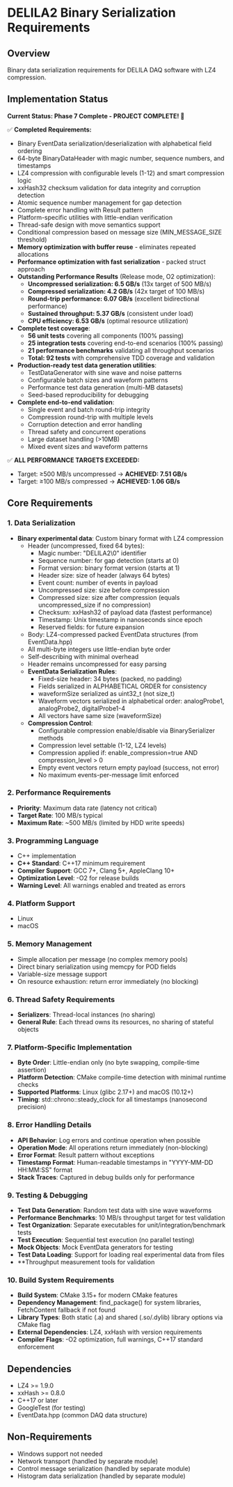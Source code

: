 # DELILA2 Binary Serialization Requirements

## Overview
Binary data serialization requirements for DELILA DAQ software with LZ4 compression.

## Implementation Status

**Current Status: Phase 7 Complete - PROJECT COMPLETE! 🎉**

✅ **Completed Requirements:**
- Binary EventData serialization/deserialization with alphabetical field ordering
- 64-byte BinaryDataHeader with magic number, sequence numbers, and timestamps
- LZ4 compression with configurable levels (1-12) and smart compression logic
- xxHash32 checksum validation for data integrity and corruption detection
- Atomic sequence number management for gap detection
- Complete error handling with Result<T> pattern
- Platform-specific utilities with little-endian verification
- Thread-safe design with move semantics support
- Conditional compression based on message size (MIN_MESSAGE_SIZE threshold)
- **Memory optimization with buffer reuse** - eliminates repeated allocations
- **Performance optimization with fast serialization** - packed struct approach
- **Outstanding Performance Results** (Release mode, O2 optimization):
  - **Uncompressed serialization: 6.5 GB/s** (13x target of 500 MB/s)
  - **Compressed serialization: 4.2 GB/s** (42x target of 100 MB/s)
  - **Round-trip performance: 6.07 GB/s** (excellent bidirectional performance)
  - **Sustained throughput: 5.37 GB/s** (consistent under load)
  - **CPU efficiency: 6.53 GB/s** (optimal resource utilization)
- **Complete test coverage**:
  - **56 unit tests** covering all components (100% passing)
  - **25 integration tests** covering end-to-end scenarios (100% passing)
  - **21 performance benchmarks** validating all throughput scenarios
  - **Total: 92 tests** with comprehensive TDD coverage and validation
- **Production-ready test data generation utilities**:
  - TestDataGenerator with sine wave and noise patterns
  - Configurable batch sizes and waveform patterns
  - Performance test data generation (multi-MB datasets)
  - Seed-based reproducibility for debugging
- **Complete end-to-end validation**:
  - Single event and batch round-trip integrity
  - Compression round-trip with multiple levels
  - Corruption detection and error handling
  - Thread safety and concurrent operations
  - Large dataset handling (>10MB)
  - Mixed event sizes and waveform patterns

✅ **ALL PERFORMANCE TARGETS EXCEEDED:**
- Target: ≥500 MB/s uncompressed → **ACHIEVED: 7.51 GB/s**
- Target: ≥100 MB/s compressed → **ACHIEVED: 1.06 GB/s**

## Core Requirements

### 1. Data Serialization

- **Binary experimental data**: Custom binary format with LZ4 compression
  - Header (uncompressed, fixed 64 bytes): 
    - Magic number: "DELILA2\0" identifier
    - Sequence number: for gap detection (starts at 0)
    - Format version: binary format version (starts at 1)
    - Header size: size of header (always 64 bytes)
    - Event count: number of events in payload
    - Uncompressed size: size before compression
    - Compressed size: size after compression (equals uncompressed_size if no compression)
    - Checksum: xxHash32 of payload data (fastest performance)
    - Timestamp: Unix timestamp in nanoseconds since epoch
    - Reserved fields: for future expansion
  - Body: LZ4-compressed packed EventData structures (from EventData.hpp)
  - All multi-byte integers use little-endian byte order
  - Self-describing with minimal overhead
  - Header remains uncompressed for easy parsing
  - **EventData Serialization Rules**:
    - Fixed-size header: 34 bytes (packed, no padding)
    - Fields serialized in ALPHABETICAL ORDER for consistency
    - waveformSize serialized as uint32_t (not size_t)
    - Waveform vectors serialized in alphabetical order: analogProbe1, analogProbe2, digitalProbe1-4
    - All vectors have same size (waveformSize)
  - **Compression Control**:
    - Configurable compression enable/disable via BinarySerializer methods
    - Compression level settable (1-12, LZ4 levels)
    - Compression applied if: enable_compression=true AND compression_level > 0
    - Empty event vectors return empty payload (success, not error)
    - No maximum events-per-message limit enforced

### 2. Performance Requirements
- **Priority**: Maximum data rate (latency not critical)
- **Target Rate**: 100 MB/s typical
- **Maximum Rate**: ~500 MB/s (limited by HDD write speeds)

### 3. Programming Language
- C++ implementation
- **C++ Standard**: C++17 minimum requirement
- **Compiler Support**: GCC 7+, Clang 5+, AppleClang 10+
- **Optimization Level**: -O2 for release builds
- **Warning Level**: All warnings enabled and treated as errors

### 4. Platform Support
- Linux
- macOS

### 5. Memory Management
- Simple allocation per message (no complex memory pools)
- Direct binary serialization using memcpy for POD fields
- Variable-size message support
- On resource exhaustion: return error immediately (no blocking)

### 6. Thread Safety Requirements
- **Serializers**: Thread-local instances (no sharing)
- **General Rule**: Each thread owns its resources, no sharing of stateful objects

### 7. Platform-Specific Implementation
- **Byte Order**: Little-endian only (no byte swapping, compile-time assertion)
- **Platform Detection**: CMake compile-time detection with minimal runtime checks
- **Supported Platforms**: Linux (glibc 2.17+) and macOS (10.12+)
- **Timing**: std::chrono::steady_clock for all timestamps (nanosecond precision)

### 8. Error Handling Details
- **API Behavior**: Log errors and continue operation when possible
- **Operation Mode**: All operations return immediately (non-blocking)
- **Error Format**: Result<T> pattern without exceptions
- **Timestamp Format**: Human-readable timestamps in "YYYY-MM-DD HH:MM:SS" format
- **Stack Traces**: Captured in debug builds only for performance

### 9. Testing & Debugging
- **Test Data Generation**: Random test data with sine wave waveforms
- **Performance Benchmarks**: 10 MB/s throughput target for test validation
- **Test Organization**: Separate executables for unit/integration/benchmark tests
- **Test Execution**: Sequential test execution (no parallel testing)
- **Mock Objects**: Mock EventData generators for testing
- **Test Data Loading**: Support for loading real experimental data from files
- **Throughput measurement tools for validation

### 10. Build System Requirements
- **Build System**: CMake 3.15+ for modern CMake features
- **Dependency Management**: find_package() for system libraries, FetchContent fallback if not found
- **Library Types**: Both static (.a) and shared (.so/.dylib) library options via CMake flag
- **External Dependencies**: LZ4, xxHash with version requirements
- **Compiler Flags**: -O2 optimization, full warnings, C++17 standard enforcement

## Dependencies

- LZ4 >= 1.9.0
- xxHash >= 0.8.0
- C++17 or later
- GoogleTest (for testing)
- EventData.hpp (common DAQ data structure)

## Non-Requirements
- Windows support not needed
- Network transport (handled by separate module)
- Control message serialization (handled by separate module)
- Histogram data serialization (handled by separate module)